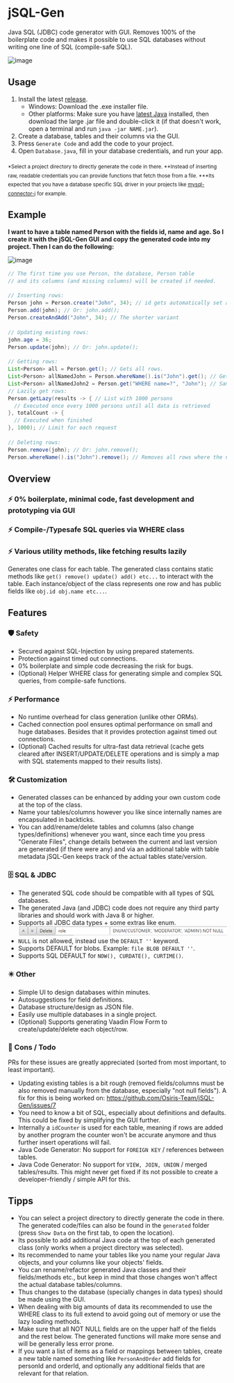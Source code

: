# jSQL-Gen
Java SQL (JDBC) code generator with GUI. Removes 100% of the boilerplate code and makes
it possible to use SQL databases without writing one line of SQL (compile-safe SQL).

![image](https://user-images.githubusercontent.com/59899645/195866082-e0602e28-dad0-4321-b9e5-318645caa17f.png)

## Usage
1. Install the latest [release](https://github.com/Osiris-Team/jSQL-Gen/releases/tag/latest). 
    - Windows: Download the .exe installer file.
    - Other platforms: Make sure you have [latest Java](https://www.oracle.com/java/technologies/downloads/)
      installed, then download the large .jar file and double-click it (if that doesn't work, open a terminal and run `java -jar NAME.jar`).
2. Create a database, tables and their columns via the GUI. 
3. Press `Generate Code` and add the code to your project.
4. Open `Database.java`, fill in your database credentials, and run your app.

<p>
<sub>
*Select a project directory to directly generate the code in there.
**Instead of inserting raw, readable credentials you can provide functions that fetch
those from a file. 
***Its expected that you have a database specific SQL driver in your projects like
<a href="https://github.com/mysql/mysql-connector-j">mysql-connector-j</a> for example.
</sub>
</p>

## Example
<p><b>I want to have a table named Person with the fields id, name and age. So I create it with the jSQL-Gen GUI and copy
the generated code into my project. Then I can do the following:</b></p>

![image](https://github.com/Osiris-Team/jSQL-Gen/assets/59899645/0bcb328f-00c1-4e93-8ef3-0c8ee5cdcd1e)

```java
// The first time you use Person, the database, Person table 
// and its columns (and missing columns) will be created if needed.

// Inserting rows:
Person john = Person.create("John", 34); // id gets automatically set and incremented
Person.add(john); // Or: john.add();
Person.createAndAdd("John", 34); // The shorter variant

// Updating existing rows:
john.age = 36;
Person.update(john); // Or: john.update();

// Getting rows:
List<Person> all = Person.get(); // Gets all rows.
List<Person> allNamedJohn = Person.whereName().is("John").get(); // Gets all rows where the name equals "John"
List<Person> allNamedJohn2 = Person.get("WHERE name=?", "John"); // Sames as above, but with regular SQL
// Lazily get rows:
Person.getLazy(results -> { // List with 1000 persons
  // Executed once every 1000 persons until all data is retrieved
}, totalCount -> {
  // Executed when finished
}, 1000); // Limit for each request 

// Deleting rows:
Person.remove(john); // Or: john.remove();
Person.whereName().is("John").remove(); // Removes all rows where the name equals "John"
```

## Overview

### ⚡️ 0% boilerplate, minimal code, fast development and prototyping via GUI
### ⚡️ Compile-/Typesafe SQL queries via WHERE class
### ⚡️ Various utility methods, like fetching results lazily

Generates one class for each table.
The generated class contains static methods like `get() remove() update() add() etc...` to interact with the table.
Each instance/object of the class represents
one row and has public fields like `obj.id obj.name etc...`.

## Features

### 🛡 Safety
- Secured against SQL-Injection by using prepared statements.
- Protection against timed out connections.
- 0% boilerplate and simple code decreasing the risk for bugs.
- (Optional) Helper WHERE class for generating simple and complex SQL queries, from compile-safe functions.

### ⚡️ Performance
- No runtime overhead for class generation (unlike other ORMs).
- Cached connection pool ensures optimal performance on small and huge databases.
  Besides that it provides protection against timed out connections.
- (Optional) Cached results for ultra-fast data retrieval
  (cache gets cleared after INSERT/UPDATE/DELETE operations and is
  simply a map with SQL statements mapped to their results lists).

### 🛠 Customization
- Generated classes can be enhanced by adding your own custom code at the top of the class.
- Name your tables/columns however you like since internally names are encapsulated in backticks.
- You can add/rename/delete tables and columns (also change types/definitions) whenever you want,
since each time you press "Generate Files", change details between the current and last version are generated
(if there were any) and via an additional table with
table metadata jSQL-Gen keeps track of the actual tables state/version.

### 🗄 SQL & JDBC
- The generated SQL code should be compatible with all types of SQL databases.
- The generated Java (and JDBC) code does not require any third party libraries and should work with Java 8 or higher.
- Supports all JDBC data types + some extras like enum. ![img.png](img.png)
- `NULL` is not allowed, instead use the `DEFAULT ''` keyword.
- Supports DEFAULT for blobs. Example: `file BLOB DEFAULT ''`.
- Supports SQL DEFAULT for `NOW(), CURDATE(), CURTIME()`.

### ✴️ Other
- Simple UI to design databases within minutes.
- Autosuggestions for field definitions.
- Database structure/design as JSON file.
- Easily use multiple databases in a single project.
- (Optional) Supports generating Vaadin Flow Form to create/update/delete each object/row.

### 🔴 Cons / Todo
PRs for these issues are greatly appreciated (sorted from most important, to least important).
- Updating existing tables is a bit rough (removed fields/columns must be also removed manually from the database, especially "not null fields").
A fix for this is being worked on: https://github.com/Osiris-Team/jSQL-Gen/issues/7
- You need to know a bit of SQL, especially about definitions and defaults. This could be fixed by simplifying the GUI further.
- Internally a `idCounter` is used for each table, meaning if rows are added by another program the counter won't be accurate anymore and thus further insert operations will fail.
- Java Code Generator: No support for `FOREIGN KEY` / references between tables.
- Java Code Generator: No support for `VIEW, JOIN, UNION` / merged tables/results. This might never get fixed if its not possible to create a developer-friendly / simple API for this.

## Tipps
- You can select a project directory to directly generate the code in there. The generated code/files can also be found in the `generated` folder (press `Show Data` on the first tab, to open the location).
- Its possible to add additional Java code at the top of each generated class (only works when a project directory was selected).
- Its recommended to name your tables like you name your regular
Java objects, and your columns like your objects' fields.
- You can rename/refactor generated Java classes and their fields/methods etc., but keep
in mind that those changes won't affect the actual database tables/columns.
- Thus changes to the database (specially changes in data types) should be made using the GUI.
- When dealing with big amounts of data its recommended to use the WHERE class to its full extend to avoid going out of memory
or use the lazy loading methods.
- Make sure that all NOT NULL fields are on the upper half of the fields and the rest below. The generated functions will make more sense and will
be generally less error prone.
- If you want a list of items as a field or mappings between tables, create a new table named something like `PersonAndOrder` add fields for personId and orderId, and optionally any additional fields that are relevant for that relation.
